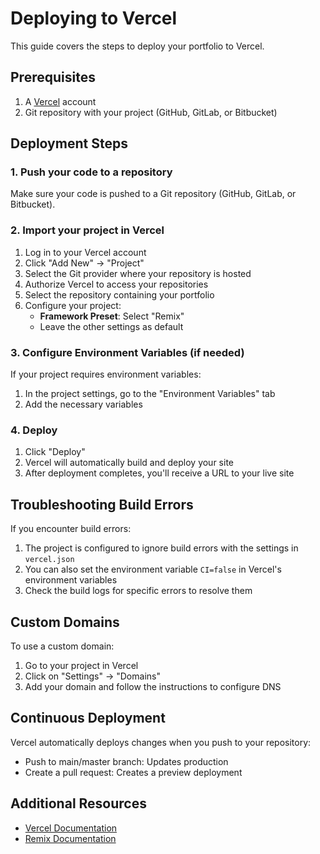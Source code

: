 # Deploying to Vercel

This guide covers the steps to deploy your portfolio to Vercel.

## Prerequisites

1. A [Vercel](https://vercel.com) account
2. Git repository with your project (GitHub, GitLab, or Bitbucket)

## Deployment Steps

### 1. Push your code to a repository

Make sure your code is pushed to a Git repository (GitHub, GitLab, or Bitbucket).

### 2. Import your project in Vercel

1. Log in to your Vercel account
2. Click "Add New" → "Project"
3. Select the Git provider where your repository is hosted
4. Authorize Vercel to access your repositories
5. Select the repository containing your portfolio
6. Configure your project:
   - **Framework Preset**: Select "Remix"
   - Leave the other settings as default

### 3. Configure Environment Variables (if needed)

If your project requires environment variables:
1. In the project settings, go to the "Environment Variables" tab
2. Add the necessary variables

### 4. Deploy

1. Click "Deploy"
2. Vercel will automatically build and deploy your site
3. After deployment completes, you'll receive a URL to your live site

## Troubleshooting Build Errors

If you encounter build errors:

1. The project is configured to ignore build errors with the settings in `vercel.json`
2. You can also set the environment variable `CI=false` in Vercel's environment variables 
3. Check the build logs for specific errors to resolve them

## Custom Domains

To use a custom domain:

1. Go to your project in Vercel
2. Click on "Settings" → "Domains"
3. Add your domain and follow the instructions to configure DNS

## Continuous Deployment

Vercel automatically deploys changes when you push to your repository:

- Push to main/master branch: Updates production
- Create a pull request: Creates a preview deployment

## Additional Resources

- [Vercel Documentation](https://vercel.com/docs)
- [Remix Documentation](https://remix.run/docs/en/main) 